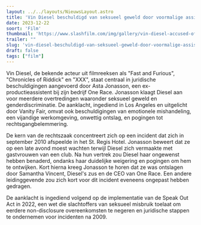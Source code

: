 ```yaml
---
layout: ../../layouts/NieuwsLayout.astro
title: 'Vin Diesel beschuldigd van seksueel geweld door voormalige assistent op Fast Five'
date: 2023-12-22
soort: 'Film'
thumbnail: 'https://www.slashfilm.com/img/gallery/vin-diesel-accused-of-sexual-battery-against-former-assistant-on-fast-five/intro-1703190202.jpg'
trailer: ""
slug: 'vin-diesel-beschuldigd-van-seksueel-geweld-door-voormalige-assistent-op-fast-five'
draft: false
tags: ["film"]
---
```



Vin Diesel, de bekende acteur uit filmreeksen als "Fast and Furious", "Chronicles of Riddick" en "XXX", staat centraal in juridische beschuldigingen aangevoerd door Asta Jonasson, een ex-productieassistent bij zijn bedrijf One Race. Jonasson klaagt Diesel aan voor meerdere overtredingen waaronder seksueel geweld en genderdiscriminatie. De aanklacht, ingediend in Los Angeles en uitgelicht door Vanity Fair, omvat ook beschuldigingen van emotionele mishandeling, een vijandige werkomgeving, onwettig ontslag, en pogingen tot rechtsgangbelemmering.

De kern van de rechtszaak concentreert zich op een incident dat zich in september 2010 afspeelde in het St. Regis Hotel. Jonasson beweert dat ze op een late avond moest wachten terwijl Diesel zich vermaakte met gastvrouwen van een club. Na hun vertrek zou Diesel haar ongewenst hebben benaderd, ondanks haar duidelijke weigering en pogingen om hem te ontwijken. Kort hierna kreeg Jonasson te horen dat ze was ontslagen door Samantha Vincent, Diesel's zus en de CEO van One Race. Een andere leidinggevende zou zich kort voor dit incident eveneens ongepast hebben gedragen.

De aanklacht is ingediend volgend op de implementatie van de Speak Out Act in 2022, een wet die slachtoffers van seksueel misbruik toelaat om eerdere non-disclosure overeenkomsten te negeren en juridische stappen te ondernemen voor incidenten na 2009.
